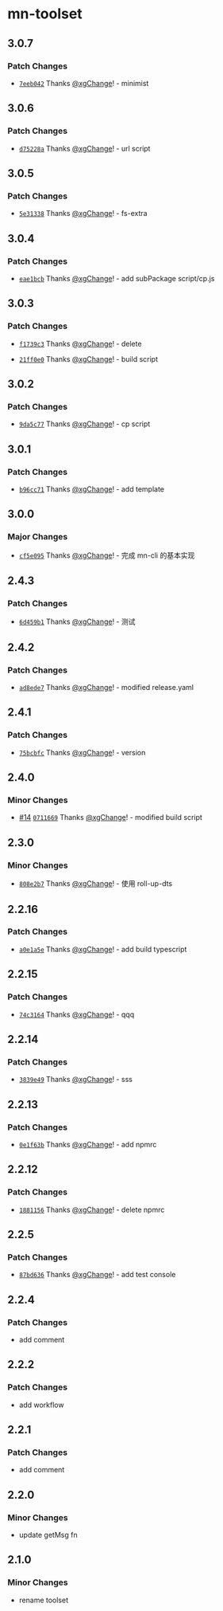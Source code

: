 # mn-toolset

## 3.0.7

### Patch Changes

- [`7eeb042`](https://github.com/xgChange/monorepo-test/commit/7eeb042b1cbef6273dabed14963b153b5a11282c) Thanks [@xgChange](https://github.com/xgChange)! - minimist

## 3.0.6

### Patch Changes

- [`d75228a`](https://github.com/xgChange/monorepo-test/commit/d75228a3144bac427ea7acc81f58173835cdcf8b) Thanks [@xgChange](https://github.com/xgChange)! - url script

## 3.0.5

### Patch Changes

- [`5e31338`](https://github.com/xgChange/monorepo-test/commit/5e31338167d10d290e57f5897a87da65bb364c19) Thanks [@xgChange](https://github.com/xgChange)! - fs-extra

## 3.0.4

### Patch Changes

- [`eae1bcb`](https://github.com/xgChange/monorepo-test/commit/eae1bcb1f045a4dab394df3729bdba4432a34d9f) Thanks [@xgChange](https://github.com/xgChange)! - add subPackage script/cp.js

## 3.0.3

### Patch Changes

- [`f1739c3`](https://github.com/xgChange/monorepo-test/commit/f1739c3d603b878bd9b13e1d885b9cc36f482408) Thanks [@xgChange](https://github.com/xgChange)! - delete

- [`21ff0e0`](https://github.com/xgChange/monorepo-test/commit/21ff0e02c53ef23368aeb977bf39084979e49c66) Thanks [@xgChange](https://github.com/xgChange)! - build script

## 3.0.2

### Patch Changes

- [`9da5c77`](https://github.com/xgChange/monorepo-test/commit/9da5c7798297166a5ee6c55490191027767dd652) Thanks [@xgChange](https://github.com/xgChange)! - cp script

## 3.0.1

### Patch Changes

- [`b96cc71`](https://github.com/xgChange/monorepo-test/commit/b96cc7143c776ff3dd3326fe0badc0547a1022be) Thanks [@xgChange](https://github.com/xgChange)! - add template

## 3.0.0

### Major Changes

- [`cf5e095`](https://github.com/xgChange/monorepo-test/commit/cf5e095af621b479663e589783237cff147b2ce7) Thanks [@xgChange](https://github.com/xgChange)! - 完成 mn-cli 的基本实现

## 2.4.3

### Patch Changes

- [`6d459b1`](https://github.com/xgChange/monorepo-test/commit/6d459b185d77f322b02f10b885c5ca22814e7da7) Thanks [@xgChange](https://github.com/xgChange)! - 测试

## 2.4.2

### Patch Changes

- [`ad8ede7`](https://github.com/xgChange/monorepo-test/commit/ad8ede709e62457e6c2bb4f0269efb2289415810) Thanks [@xgChange](https://github.com/xgChange)! - modified release.yaml

## 2.4.1

### Patch Changes

- [`75bcbfc`](https://github.com/xgChange/monorepo-test/commit/75bcbfc78722456ab287826a653f819924697124) Thanks [@xgChange](https://github.com/xgChange)! - version

## 2.4.0

### Minor Changes

- [#14](https://github.com/xgChange/monorepo-test/pull/14) [`0711669`](https://github.com/xgChange/monorepo-test/commit/0711669c79648c7f5150131cc025b46e7ec29ea8) Thanks [@xgChange](https://github.com/xgChange)! - modified build script

## 2.3.0

### Minor Changes

- [`808e2b7`](https://github.com/xgChange/monorepo-test/commit/808e2b745314e7a548f246ec72ccad1e667e561e) Thanks [@xgChange](https://github.com/xgChange)! - 使用 roll-up-dts

## 2.2.16

### Patch Changes

- [`a0e1a5e`](https://github.com/xgChange/monorepo-test/commit/a0e1a5ed1a8b79796cdf17a6167d6cc429a13387) Thanks [@xgChange](https://github.com/xgChange)! - add build typescript

## 2.2.15

### Patch Changes

- [`74c3164`](https://github.com/xgChange/monorepo-test/commit/74c3164794aeca69a5217661317ac751f20435ed) Thanks [@xgChange](https://github.com/xgChange)! - qqq

## 2.2.14

### Patch Changes

- [`3839e49`](https://github.com/xgChange/monorepo-test/commit/3839e493c0d6379df7a6d3d2d65f74f2be87dffc) Thanks [@xgChange](https://github.com/xgChange)! - sss

## 2.2.13

### Patch Changes

- [`0e1f63b`](https://github.com/xgChange/monorepo-test/commit/0e1f63b43f290212221a2d99edff7084cc8cd889) Thanks [@xgChange](https://github.com/xgChange)! - add npmrc

## 2.2.12

### Patch Changes

- [`1881156`](https://github.com/xgChange/monorepo-test/commit/188115637729c6f4893cafd689213b43454ea99b) Thanks [@xgChange](https://github.com/xgChange)! - delete npmrc

## 2.2.5

### Patch Changes

- [`87bd636`](https://github.com/xgChange/monorepo-test/commit/87bd636fcaf253e86dfd1ab667a203613e714695) Thanks [@xgChange](https://github.com/xgChange)! - add test console

## 2.2.4

### Patch Changes

- add comment

## 2.2.2

### Patch Changes

- add workflow

## 2.2.1

### Patch Changes

- add comment

## 2.2.0

### Minor Changes

- update getMsg fn

## 2.1.0

### Minor Changes

- rename toolset
